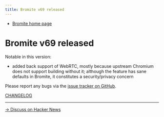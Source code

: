 ```yaml
---
title: Bromite v69 released
---
```

* [Bromite home page](/)

# Bromite v69 released

Notable in this version:
* added back support of WebRTC, mostly because upstream Chromium does not support building without it; although the feature has sane defaults in Bromite, it constitutes a security/privacy concern

Please report any bugs via the [issue tracker on GitHub](https://github.com/bromite/bromite/issues).

[CHANGELOG](https://github.com/bromite/bromite/blob/master/CHANGELOG.md)

---
[&rarr; Discuss on Hacker News](https://news.ycombinator.com/item?id=17919887)
